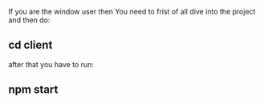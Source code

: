 If you are the window user then You need to frist of all dive into the project and then do: 
 ## cd client
 after that you have to run: 
 ## npm start